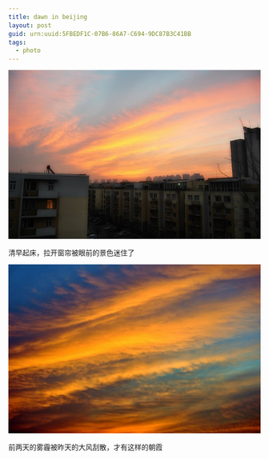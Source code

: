 ```yaml
---
title: dawn in beijing
layout: post
guid: urn:uuid:5FBEDF1C-07B6-86A7-C694-9DC87B3C41BB
tags:
  - photo
---
```


[![7:24 am, 10th Dec, 2013 @beijing](/media/files/2013/12/dawn_a.jpg)](/media/files/2013/12/dawn_a_fullsize.jpg#pirobox)

清早起床，拉开窗帘被眼前的景色迷住了

[![7:25 am, 10th Dec, 2013 @beijing](/media/files/2013/12/dawn_b.jpg)](/media/files/2013/12/dawn_b_fullsize.jpg#pirobox)

前两天的雾霾被昨天的大风刮散，才有这样的朝霞